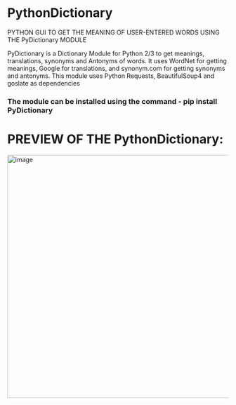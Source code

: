 # PythonDictionary
PYTHON GUI TO GET THE MEANING OF USER-ENTERED WORDS USING THE PyDictionary MODULE

PyDictionary is a Dictionary Module for Python 2/3 to get meanings, translations, synonyms and Antonyms of words. It uses WordNet for getting meanings, Google for
translations, and synonym.com for getting synonyms and antonyms. This module uses Python Requests, BeautifulSoup4 and goslate as dependencies

### The module can be installed using the command - pip install PyDictionary

# PREVIEW OF THE PythonDictionary:

<img width="554" alt="image" src="https://user-images.githubusercontent.com/46685919/139187093-02da3e35-8631-4d16-baed-79174be4ca3c.png">
